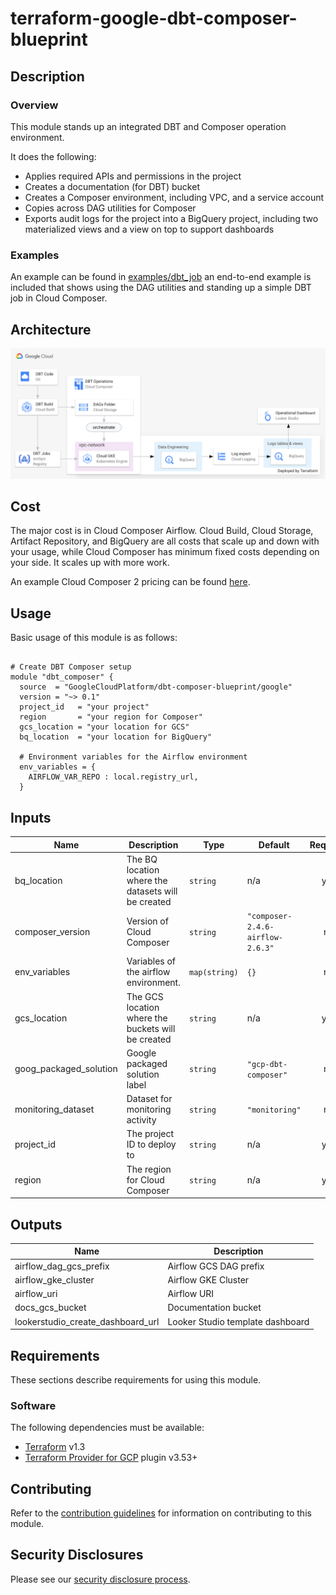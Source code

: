 # terraform-google-dbt-composer-blueprint

## Description

### Overview

This module stands up an integrated DBT and Composer operation environment.

It does the following:
 * Applies required APIs and permissions in the project
 * Creates a documentation (for DBT) bucket
 * Creates a Composer environment, including VPC, and a service account
 * Copies across DAG utilities for Composer
 * Exports audit logs for the project into a BigQuery project, including two materialized views and a view on top to support dashboards

### Examples

An example can be found in [examples/dbt_job](examples/dbt_job/README.md) an end-to-end example is included that shows using the DAG utilities and standing up a simple DBT job in Cloud Composer.

## Architecture

<img alt="Architecture Diagram" src="docs/arch_diagram.png">

## Cost

The major cost is in Cloud Composer Airflow. Cloud Build, Cloud Storage, Artifact Repository, and BigQuery are all costs that scale up and down with your usage, while Cloud Composer has minimum fixed costs depending on your side. It scales up with more work.

An example Cloud Composer 2 pricing can be found [here](https://cloud.google.com/composer/pricing#composer-2-example).

## Usage

Basic usage of this module is as follows:

```hcl

# Create DBT Composer setup
module "dbt_composer" {
  source  = "GoogleCloudPlatform/dbt-composer-blueprint/google"
  version = "~> 0.1"
  project_id   = "your project"
  region       = "your region for Composer"
  gcs_location = "your location for GCS"
  bq_location  = "your location for BigQuery"

  # Environment variables for the Airflow environment
  env_variables = {
    AIRFLOW_VAR_REPO : local.registry_url,
  }
```

<!-- BEGINNING OF PRE-COMMIT-TERRAFORM DOCS HOOK -->
## Inputs

| Name | Description | Type | Default | Required |
|------|-------------|------|---------|:--------:|
| bq\_location | The BQ location where the datasets will be created | `string` | n/a | yes |
| composer\_version | Version of Cloud Composer | `string` | `"composer-2.4.6-airflow-2.6.3"` | no |
| env\_variables | Variables of the airflow environment. | `map(string)` | `{}` | no |
| gcs\_location | The GCS location where the buckets will be created | `string` | n/a | yes |
| goog\_packaged\_solution | Google packaged solution label | `string` | `"gcp-dbt-composer"` | no |
| monitoring\_dataset | Dataset for monitoring activity | `string` | `"monitoring"` | no |
| project\_id | The project ID to deploy to | `string` | n/a | yes |
| region | The region for Cloud Composer | `string` | n/a | yes |

## Outputs

| Name | Description |
|------|-------------|
| airflow\_dag\_gcs\_prefix | Airflow GCS DAG prefix |
| airflow\_gke\_cluster | Airflow GKE Cluster |
| airflow\_uri | Airflow URI |
| docs\_gcs\_bucket | Documentation bucket |
| lookerstudio\_create\_dashboard\_url | Looker Studio template dashboard |

<!-- END OF PRE-COMMIT-TERRAFORM DOCS HOOK -->

## Requirements

These sections describe requirements for using this module.

### Software

The following dependencies must be available:

- [Terraform][terraform] v1.3
- [Terraform Provider for GCP][terraform-provider-gcp] plugin v3.53+

## Contributing

Refer to the [contribution guidelines](./CONTRIBUTING.md) for
information on contributing to this module.

[iam-module]: https://registry.terraform.io/modules/terraform-google-modules/iam/google
[project-factory-module]: https://registry.terraform.io/modules/terraform-google-modules/project-factory/google
[terraform-provider-gcp]: https://www.terraform.io/docs/providers/google/index.html
[terraform]: https://www.terraform.io/downloads.html

## Security Disclosures

Please see our [security disclosure process](./SECURITY.md).
